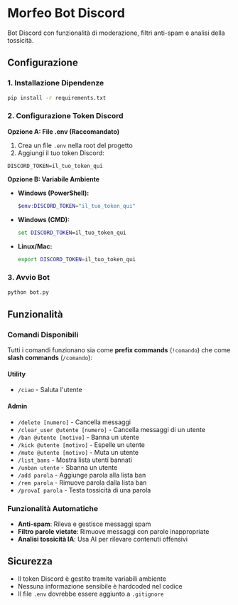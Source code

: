 # Morfeo Bot Discord

Bot Discord con funzionalità di moderazione, filtri anti-spam e analisi della tossicità.

## Configurazione

### 1. Installazione Dipendenze
```bash
pip install -r requirements.txt
```

### 2. Configurazione Token Discord

**Opzione A: File .env (Raccomandato)**
1. Crea un file `.env` nella root del progetto
2. Aggiungi il tuo token Discord:
```
DISCORD_TOKEN=il_tuo_token_qui
```

**Opzione B: Variabile Ambiente**
- **Windows (PowerShell):**
  ```powershell
  $env:DISCORD_TOKEN="il_tuo_token_qui"
  ```
- **Windows (CMD):**
  ```cmd
  set DISCORD_TOKEN=il_tuo_token_qui
  ```
- **Linux/Mac:**
  ```bash
  export DISCORD_TOKEN=il_tuo_token_qui
  ```

### 3. Avvio Bot
```bash
python bot.py
```

## Funzionalità

### Comandi Disponibili
Tutti i comandi funzionano sia come **prefix commands** (`!comando`) che come **slash commands** (`/comando`):

#### Utility
- `/ciao` - Saluta l'utente

#### Admin
- `/delete [numero]` - Cancella messaggi
- `/clear_user @utente [numero]` - Cancella messaggi di un utente
- `/ban @utente [motivo]` - Banna un utente
- `/kick @utente [motivo]` - Espelle un utente
- `/mute @utente [motivo]` - Muta un utente
- `/list_bans` - Mostra lista utenti bannati
- `/unban utente` - Sbanna un utente
- `/add parola` - Aggiunge parola alla lista ban
- `/rem parola` - Rimuove parola dalla lista ban
- `/provaI parola` - Testa tossicità di una parola

### Funzionalità Automatiche
- **Anti-spam**: Rileva e gestisce messaggi spam
- **Filtro parole vietate**: Rimuove messaggi con parole inappropriate
- **Analisi tossicità IA**: Usa AI per rilevare contenuti offensivi

## Sicurezza
- Il token Discord è gestito tramite variabili ambiente
- Nessuna informazione sensibile è hardcoded nel codice
- Il file `.env` dovrebbe essere aggiunto a `.gitignore` 